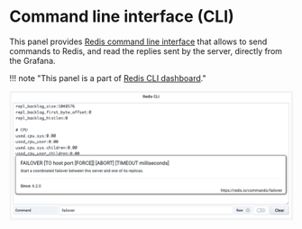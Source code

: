 # Command line interface (CLI)

This panel provides [Redis command line interface](https://redis.io/topics/rediscli) that allows to send commands to Redis, and read the replies sent by the server, directly from the Grafana.

!!! note "This panel is a part of [Redis CLI dashboard](../dashboards.md)."

![CLI](https://raw.githubusercontent.com/RedisGrafana/grafana-redis-app/master/src/img/redis-cli-panel.png)
